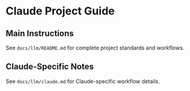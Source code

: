 # Claude Project Guide

## Main Instructions
See `docs/llm/README.md` for complete project standards and workflows.

## Claude-Specific Notes
See `docs/llm/claude.md` for Claude-specific workflow details.